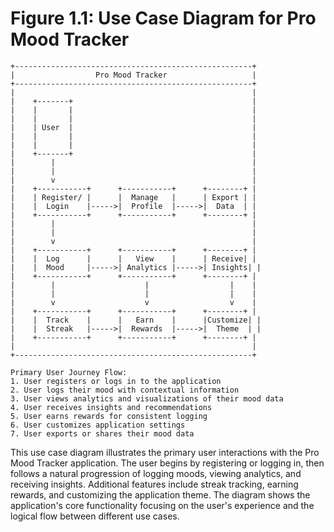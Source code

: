 # Figure 1.1: Use Case Diagram for Pro Mood Tracker

```
+-----------------------------------------------------+
|                  Pro Mood Tracker                   |
+-----------------------------------------------------+
|                                                     |
|    +-------+                                        |
|    |       |                                        |
|    |       |                                        |
|    | User  |                                        |
|    |       |                                        |
|    |       |                                        |
|    +-------+                                        |
|        |                                            |
|        |                                            |
|        v                                            |
|    +-----------+      +-----------+      +--------+ |
|    | Register/ |      |  Manage   |      | Export | |
|    |  Login    |----->|  Profile  |----->|  Data  | |
|    +-----------+      +-----------+      +--------+ |
|        |                                            |
|        |                                            |
|        v                                            |
|    +-----------+      +-----------+      +--------+ |
|    |  Log      |      |   View    |      | Receive| |
|    |  Mood     |----->| Analytics |----->| Insights| |
|    +-----------+      +-----------+      +--------+ |
|        |                    |                  |    |
|        |                    |                  |    |
|        v                    v                  v    |
|    +-----------+      +-----------+      +--------+ |
|    |  Track    |      |   Earn    |      |Customize| |
|    |  Streak   |----->|  Rewards  |----->|  Theme  | |
|    +-----------+      +-----------+      +--------+ |
|                                                     |
+-----------------------------------------------------+

Primary User Journey Flow:
1. User registers or logs in to the application
2. User logs their mood with contextual information
3. User views analytics and visualizations of their mood data
4. User receives insights and recommendations
5. User earns rewards for consistent logging
6. User customizes application settings
7. User exports or shares their mood data
```

This use case diagram illustrates the primary user interactions with the Pro Mood Tracker application. The user begins by registering or logging in, then follows a natural progression of logging moods, viewing analytics, and receiving insights. Additional features include streak tracking, earning rewards, and customizing the application theme. The diagram shows the application's core functionality focusing on the user's experience and the logical flow between different use cases. 